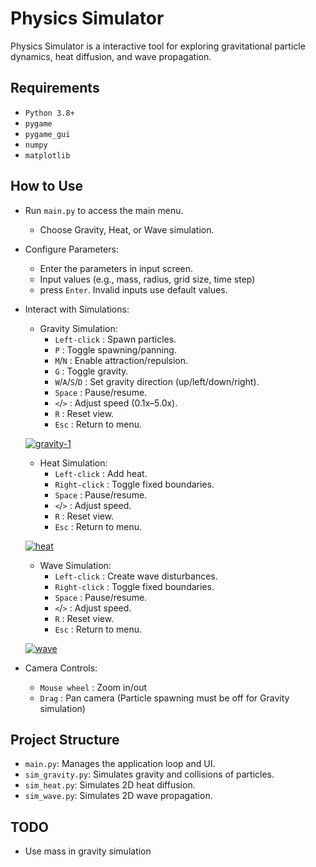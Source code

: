 # Physics Simulator

Physics Simulator is a interactive tool for exploring gravitational particle dynamics, heat diffusion, and wave propagation.

## Requirements
- `Python 3.8+`
- `pygame`
- `pygame_gui`
- `numpy`
- `matplotlib`

## How to Use
- Run `main.py` to access the main menu.
   - Choose Gravity, Heat, or Wave simulation.

- Configure Parameters:
   - Enter the parameters in input screen.
   - Input values (e.g., mass, radius, grid size, time step)
   - press `Enter`. Invalid inputs use default values.

- Interact with Simulations:
   - Gravity Simulation:
     - `Left-click` : Spawn particles.
     - `P` : Toggle spawning/panning.
     - `M`/`N` : Enable attraction/repulsion.
     - `G` : Toggle gravity.
     - `W`/`A`/`S`/`D` : Set gravity direction (up/left/down/right).
     - `Space` : Pause/resume.
     - `<`/`>` : Adjust speed (0.1x–5.0x).
     - `R` : Reset view.
     - `Esc` : Return to menu.

  <a href="https://imgbb.com/"><img src="https://i.ibb.co/x8gnyqKT/gravity-1.gif" alt="gravity-1" border="0"></a>
       
   - Heat Simulation:
     - `Left-click` : Add heat.
     - `Right-click` : Toggle fixed boundaries.
     - `Space` : Pause/resume.
     - `<`/`>` : Adjust speed.
     - `R` : Reset view.
     - `Esc` : Return to menu.
    
  <a href="https://imgbb.com/"><img src="https://i.ibb.co/MkXfNwMK/heat.gif" alt="heat" border="0"></a>
       
   - Wave Simulation:
     - `Left-click` : Create wave disturbances.
     - `Right-click` : Toggle fixed boundaries.
     - `Space` : Pause/resume.
     - `<`/`>` : Adjust speed.
     - `R` : Reset view.
     - `Esc` : Return to menu.
    
   <a href="https://imgbb.com/"><img src="https://i.ibb.co/5bL8JNk/wave-1.gif" alt="wave" border="0"></a>

- Camera Controls:
   - `Mouse wheel` : Zoom in/out 
   - `Drag` : Pan camera (Particle spawning must be off for Gravity simulation)

## Project Structure
- `main.py`: Manages the application loop and UI.
- `sim_gravity.py`: Simulates gravity and collisions of particles.
- `sim_heat.py`: Simulates 2D heat diffusion.
- `sim_wave.py`: Simulates 2D wave propagation.

## TODO

- Use mass in gravity simulation
